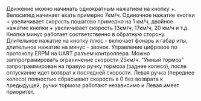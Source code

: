 Движение можно начинать однократным нажатием на кнопку +. Велосипед начинает ехать примерно 7км/ч.
Одиночное нажатие кнопки + увеличивает скорость пошагово примерно на 1 км/ч, 
двойное нажатие кнопки + увеличивает скорость 13км/ч, 17км/ч, 20 км/ч и т.д. 
Кнопка минус работает соответственно в обратную сторону.
Длительное нажатие на кнопку плюс - включает фонарь и габар иты, длительное нажатие на минус - звонок.
Управление цифровое по протоколу ERPM на UART разъем контроллера. 
Можно заппрограмировать ограничение скорости 25км/ч.
"Умный тормоз" запрограммирован на правую ручку тормоза (заднее колесо), после отпускание идет возврат к последней скорости.
Левая ручка (переднее колесо) полностью сбрасывает скорость в 0 без возврата к предыдущей, ручки тормоза работают независимо и Левая имеет приоритет.
